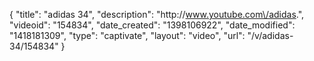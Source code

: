 {
    "title": "adidas 34",
    "description": "http:\/\/www.youtube.com\/adidas.",
    "videoid": "154834",
    "date_created": "1398106922",
    "date_modified": "1418181309",
    "type": "captivate",
    "layout": "video",
    "url": "\/v\/adidas-34\/154834"
}